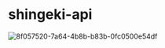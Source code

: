 # shingeki-api
![8f057520-7a64-4b8b-b83b-0fc0500e54df](https://user-images.githubusercontent.com/100318892/198905965-6bf315d5-6f86-4fa1-bce5-ea46cb7c82a2.png)
